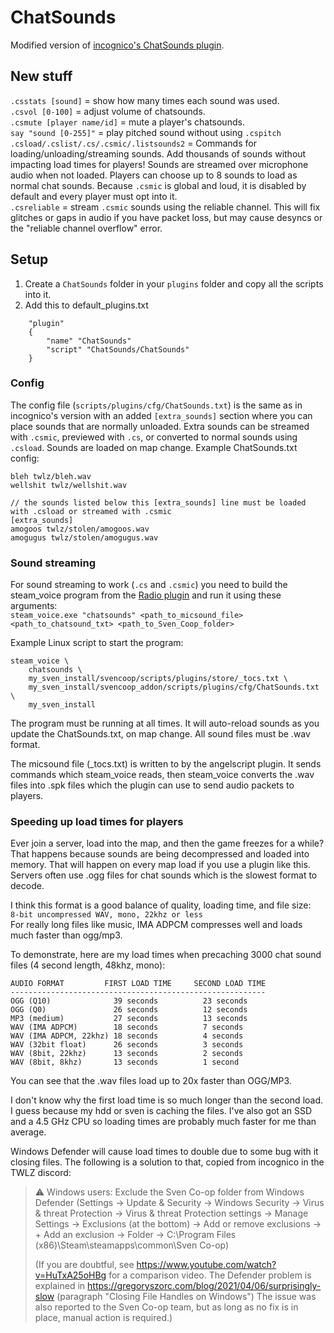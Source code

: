 # ChatSounds
Modified version of [incognico's ChatSounds plugin](https://github.com/incognico/svencoop-plugins/blob/master/twlz/ChatSounds.as).

## New stuff  
`.csstats [sound]` = show how many times each sound was used.  
`.csvol [0-100]` = adjust volume of chatsounds.  
`.csmute [player name/id]` = mute a player's chatsounds.  
`say "sound [0-255]"` = play pitched sound without using `.cspitch`  
`.csload/.cslist/.cs/.csmic/.listsounds2` = Commands for loading/unloading/streaming sounds. Add thousands of sounds without impacting load times for players! Sounds are streamed over microphone audio when not loaded. Players can choose up to 8 sounds to load as normal chat sounds. Because `.csmic` is global and loud, it is disabled by default and every player must opt into it.  
`.csreliable` = stream `.csmic` sounds using the reliable channel. This will fix glitches or gaps in audio if you have packet loss, but may cause desyncs or the "reliable channel overflow" error.

## Setup

1) Create a `ChatSounds` folder in your `plugins` folder and copy all the scripts into it.
2) Add this to default_plugins.txt
```
	"plugin"
	{
		"name" "ChatSounds"
		"script" "ChatSounds/ChatSounds"
	}
```

### Config

The config file (`scripts/plugins/cfg/ChatSounds.txt`) is the same as in incognico's version with an added `[extra_sounds]` section where you can place sounds that are normally unloaded. Extra sounds can be streamed with `.csmic`, previewed with `.cs`, or converted to normal sounds using `.csload`. Sounds are loaded on map change.
Example ChatSounds.txt config:
```
bleh twlz/bleh.wav
wellshit twlz/wellshit.wav

// the sounds listed below this [extra_sounds] line must be loaded with .csload or streamed with .csmic
[extra_sounds]
amogoos twlz/stolen/amogoos.wav
amogugus twlz/stolen/amogugus.wav
```

### Sound streaming

For sound streaming to work (`.cs` and `.csmic`) you need to build the steam_voice program from the [Radio plugin](https://github.com/wootguy/Radio) and run it using these arguments:  
`steam_voice.exe "chatsounds" <path_to_micsound_file> <path_to_chatsound_txt> <path_to_Sven_Coop_folder>`

Example Linux script to start the program:  
```
steam_voice \
	chatsounds \
	my_sven_install/svencoop/scripts/plugins/store/_tocs.txt \
	my_sven_install/svencoop_addon/scripts/plugins/cfg/ChatSounds.txt \
	my_sven_install
```

The program must be running at all times. It will auto-reload sounds as you update the ChatSounds.txt, on map change. All sound files must be .wav format.

The micsound file (_tocs.txt) is written to by the angelscript plugin. It sends commands which steam_voice reads, then steam_voice converts the .wav files into .spk files which the plugin can use to send audio packets to players.


### Speeding up load times for players
Ever join a server, load into the map, and then the game freezes for a while? That happens because sounds are being decompressed and loaded into memory. That will happen on every map load if you use a plugin like this. Servers often use .ogg files for chat sounds which is the slowest format to decode.

I think this format is a good balance of quality, loading time, and file size:  
`8-bit uncompressed WAV, mono, 22khz or less`   
For really long files like music, IMA ADPCM compresses well and loads much faster than ogg/mp3.

To demonstrate, here are my load times when precaching 3000 chat sound files (4 second length, 48khz, mono):
```
AUDIO FORMAT         FIRST LOAD TIME     SECOND LOAD TIME
---------------------------------------------------------
OGG (Q10)              39 seconds          23 seconds
OGG (Q0)               26 seconds          12 seconds
MP3 (medium)           27 seconds          13 seconds
WAV (IMA ADPCM)        18 seconds          7 seconds
WAV (IMA ADPCM, 22khz) 18 seconds          4 seconds
WAV (32bit float)      26 seconds          3 seconds
WAV (8bit, 22khz)      13 seconds          2 seconds
WAV (8bit, 8khz)       13 seconds          1 second
```

You can see that the .wav files load up to 20x faster than OGG/MP3.

I don't know why the first load time is so much longer than the second load. I guess because my hdd or sven is caching the files. I've also got an SSD and a 4.5 GHz CPU so loading times are probably much faster for me than average.

Windows Defender will cause load times to double due to some bug with it closing files. The following is a solution to that, copied from incognico in the TWLZ discord:
> ⚠️ Windows users: Exclude the Sven Co-op folder from Windows Defender (Settings -> Update & Security -> Windows Security -> Virus & threat Protection -> Virus & threat Protection settings -> Manage Settings -> Exclusions (at the bottom) -> Add or remove exclusions -> + Add an exclusion -> Folder -> C:\Program Files (x86)\Steam\steamapps\common\Sven Co-op)
> 
> (If you are doubtful, see https://www.youtube.com/watch?v=HuTxA25oHBg for a comparison video. The Defender problem is explained in https://gregoryszorc.com/blog/2021/04/06/surprisingly-slow (paragraph "Closing File Handles on Windows") The issue was also reported to the Sven Co-op team, but as long as no fix is in place, manual action is required.)
